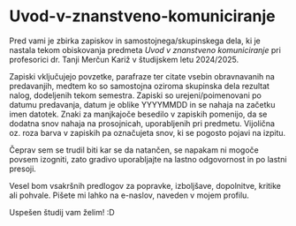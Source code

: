 # Uvod-v-znanstveno-komuniciranje

Pred vami je zbirka zapiskov in samostojnega/skupinskega dela, ki je nastala tekom obiskovanja predmeta *Uvod v znanstveno komuniciranje* pri profesorici dr. Tanji Merčun Kariž v študijskem letu 2024/2025.

Zapiski vključujejo povzetke, parafraze ter citate vsebin obravnavanih na predavanjih, medtem ko so samostojna oziroma skupinska dela rezultat nalog, dodeljenih tekom semestra. Zapiski so urejeni/poimenovani po datumu predavanja, datum je oblike YYYYMMDD in se nahaja na začetku imen datotek. Znaki za manjkajoče besedilo v zapiskih pomenijo, da se dodatna snov nahaja na prosojnicah, uporabljenih pri predmetu. Vijolična oz. roza barva v zapiskih pa označujeta snov, ki se pogosto pojavi na izpitu.

Čeprav sem se trudil biti kar se da natančen, se napakam ni mogoče povsem izogniti, zato gradivo uporabljajte na lastno odgovornost in po lastni presoji.

Vesel bom vsakršnih predlogov za popravke, izboljšave, dopolnitve, kritike ali pohvale. Pišete mi lahko na e-naslov, naveden v mojem profilu.

Uspešen študij vam želim! :D

